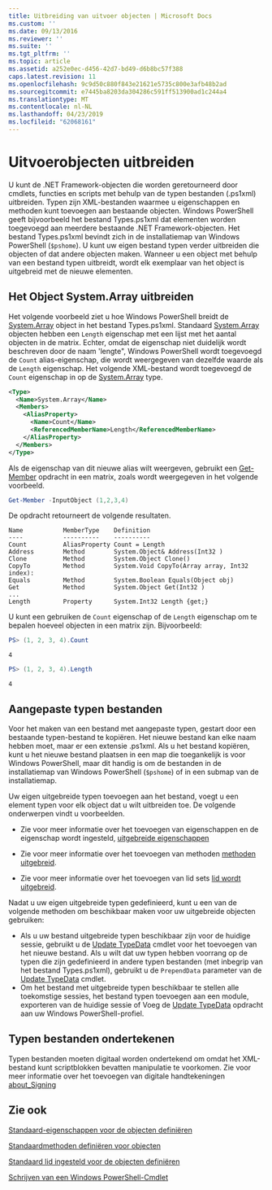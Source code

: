 ```yaml
---
title: Uitbreiding van uitvoer objecten | Microsoft Docs
ms.custom: ''
ms.date: 09/13/2016
ms.reviewer: ''
ms.suite: ''
ms.tgt_pltfrm: ''
ms.topic: article
ms.assetid: a252e0ec-d456-42d7-bd49-d6b8bc57f388
caps.latest.revision: 11
ms.openlocfilehash: 9c9d50c880f843e21621e5735c800e3afb48b2ad
ms.sourcegitcommit: e7445ba8203da304286c591ff513900ad1c244a4
ms.translationtype: MT
ms.contentlocale: nl-NL
ms.lasthandoff: 04/23/2019
ms.locfileid: "62068161"
---
```

# <a name="extending-output-objects"></a>Uitvoerobjecten uitbreiden

U kunt de .NET Framework-objecten die worden geretourneerd door cmdlets, functies en scripts met behulp van de typen bestanden (.ps1xml) uitbreiden. Typen zijn XML-bestanden waarmee u eigenschappen en methoden kunt toevoegen aan bestaande objecten. Windows PowerShell geeft bijvoorbeeld het bestand Types.ps1xml dat elementen worden toegevoegd aan meerdere bestaande .NET Framework-objecten. Het bestand Types.ps1xml bevindt zich in de installatiemap van Windows PowerShell (`$pshome`). U kunt uw eigen bestand typen verder uitbreiden die objecten of dat andere objecten maken. Wanneer u een object met behulp van een bestand typen uitbreidt, wordt elk exemplaar van het object is uitgebreid met de nieuwe elementen.

## <a name="extending-the-systemarray-object"></a>Het Object System.Array uitbreiden

Het volgende voorbeeld ziet u hoe Windows PowerShell breidt de [System.Array](/dotnet/api/System.Array) object in het bestand Types.ps1xml. Standaard [System.Array](/dotnet/api/System.Array) objecten hebben een `Length` eigenschap met een lijst met het aantal objecten in de matrix. Echter, omdat de eigenschap niet duidelijk wordt beschreven door de naam 'lengte", Windows PowerShell wordt toegevoegd de `Count` alias-eigenschap, die wordt weergegeven van dezelfde waarde als de `Length` eigenschap. Het volgende XML-bestand wordt toegevoegd de `Count` eigenschap in op de [System.Array](/dotnet/api/System.Array) type.

```xml
<Type>
  <Name>System.Array</Name>
  <Members>
    <AliasProperty>
      <Name>Count</Name>
      <ReferencedMemberName>Length</ReferencedMemberName>
    </AliasProperty>
  </Members>
</Type>

```

Als de eigenschap van dit nieuwe alias wilt weergeven, gebruikt een [Get-Member](/powershell/module/Microsoft.PowerShell.Utility/Get-Member) opdracht in een matrix, zoals wordt weergegeven in het volgende voorbeeld.

```powershell
Get-Member -InputObject (1,2,3,4)
```

De opdracht retourneert de volgende resultaten.
```output
Name           MemberType    Definition
----           ----------    ----------
Count          AliasProperty Count = Length
Address        Method        System.Object& Address(Int32 )
Clone          Method        System.Object Clone()
CopyTo         Method        System.Void CopyTo(Array array, Int32 index):
Equals         Method        System.Boolean Equals(Object obj)
Get            Method        System.Object Get(Int32 )
...
Length         Property      System.Int32 Length {get;}
```
U kunt een gebruiken de `Count` eigenschap of de `Length` eigenschap om te bepalen hoeveel objecten in een matrix zijn. Bijvoorbeeld:

```powershell
PS> (1, 2, 3, 4).Count
```

```output
4
```

```powershell
PS> (1, 2, 3, 4).Length
```

```output
4
```

## <a name="custom-types-files"></a>Aangepaste typen bestanden

Voor het maken van een bestand met aangepaste typen, gestart door een bestaande typen-bestand te kopiëren. Het nieuwe bestand kan elke naam hebben moet, maar er een extensie .ps1xml. Als u het bestand kopiëren, kunt u het nieuwe bestand plaatsen in een map die toegankelijk is voor Windows PowerShell, maar dit handig is om de bestanden in de installatiemap van Windows PowerShell (`$pshome`) of in een submap van de installatiemap.

Uw eigen uitgebreide typen toevoegen aan het bestand, voegt u een element typen voor elk object dat u wilt uitbreiden toe. De volgende onderwerpen vindt u voorbeelden.

- Zie voor meer informatie over het toevoegen van eigenschappen en de eigenschap wordt ingesteld, [uitgebreide eigenschappen](./extending-properties-for-objects.md)

- Zie voor meer informatie over het toevoegen van methoden [methoden uitgebreid](./defining-default-methods-for-objects.md).

- Zie voor meer informatie over het toevoegen van lid sets [lid wordt uitgebreid](./defining-default-member-sets-for-objects.md).

Nadat u uw eigen uitgebreide typen gedefinieerd, kunt u een van de volgende methoden om beschikbaar maken voor uw uitgebreide objecten gebruiken:

- Als u uw bestand uitgebreide typen beschikbaar zijn voor de huidige sessie, gebruikt u de [Update TypeData](/powershell/module/Microsoft.PowerShell.Utility/Update-TypeData) cmdlet voor het toevoegen van het nieuwe bestand. Als u wilt dat uw typen hebben voorrang op de typen die zijn gedefinieerd in andere typen bestanden (met inbegrip van het bestand Types.ps1xml), gebruikt u de `PrependData` parameter van de [Update TypeData](/powershell/module/Microsoft.PowerShell.Utility/Update-TypeData) cmdlet.
- Om het bestand met uitgebreide typen beschikbaar te stellen alle toekomstige sessies, het bestand typen toevoegen aan een module, exporteren van de huidige sessie of Voeg de [Update TypeData](/powershell/module/Microsoft.PowerShell.Utility/Update-TypeData) opdracht aan uw Windows PowerShell-profiel.

## <a name="signing-types-files"></a>Typen bestanden ondertekenen

Typen bestanden moeten digitaal worden ondertekend om omdat het XML-bestand kunt scriptblokken bevatten manipulatie te voorkomen. Zie voor meer informatie over het toevoegen van digitale handtekeningen [about_Signing](/powershell/module/microsoft.powershell.core/about/about_signing)

## <a name="see-also"></a>Zie ook

[Standaard-eigenschappen voor de objecten definiëren](./extending-properties-for-objects.md)

[Standaardmethoden definiëren voor objecten](./defining-default-methods-for-objects.md)

[Standaard lid ingesteld voor de objecten definiëren](./defining-default-member-sets-for-objects.md)

[Schrijven van een Windows PowerShell-Cmdlet](./writing-a-windows-powershell-cmdlet.md)
